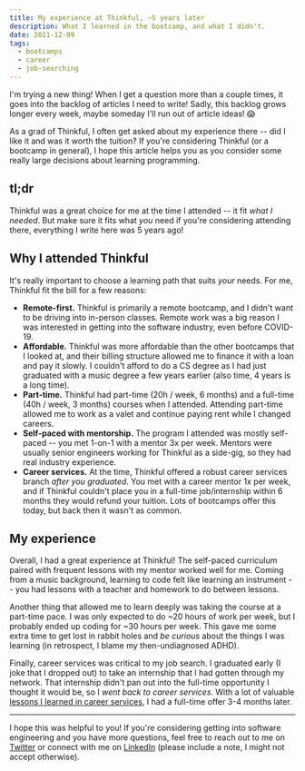 ```yaml
---
title: My experience at Thinkful, ~5 years later
description: What I learned in the bootcamp, and what I didn't.
date: 2021-12-09
tags:
  - bootcamps
  - career
  - job-searching
---
```


I'm trying a new thing! When I get a question more than a couple times, it goes into the backlog of articles I need to write! Sadly, this backlog grows longer every week, maybe someday I'll run out of article ideas! 😱

As a grad of Thinkful, I often get asked about my experience there -- did I like it and was it worth the tuition? If you're considering Thinkful (or a bootcamp in general), I hope this article helps you as you consider some really large decisions about learning programming.

## tl;dr

Thinkful was a great choice for me at the time I attended -- it fit _what I needed_. But make sure it fits what _you_ need if you're considering attending there, everything I write here was 5 years ago!

## Why I attended Thinkful

It's really important to choose a learning path that suits _your_ needs. For me, Thinkful fit the bill for a few reasons:

- **Remote-first.** Thinkful is primarily a remote bootcamp, and I didn't want to be driving into in-person classes. Remote work was a big reason I was interested in getting into the software industry, even before COVID-19.
- **Affordable.** Thinkful was more affordable than the other bootcamps that I looked at, and their billing structure allowed me to finance it with a loan and pay it slowly. I couldn't afford to do a CS degree as I had just graduated with a music degree a few years earlier (also time, 4 years is a long time).
- **Part-time.** Thinkful had part-time (20h / week, 6 months) and a full-time (40h / week, 3 months) courses when I attended. Attending part-time allowed me to work as a valet and continue paying rent while I changed careers.
- **Self-paced with mentorship.** The program I attended was mostly self-paced -- you met 1-on-1 with a mentor 3x per week. Mentors were usually senior engineers working for Thinkful as a side-gig, so they had real industry experience.
- **Career services.** At the time, Thinkful offered a robust career services branch _after you graduated_. You met with a career mentor 1x per week, and if Thinkful couldn't place you in a full-time job/internship within 6 months they would refund your tuition. Lots of bootcamps offer this today, but back then it wasn't as common.

## My experience

Overall, I had a great experience at Thinkful! The self-paced curriculum paired with frequent lessons with my mentor worked well for me. Coming from a music background, learning to code felt like learning an instrument -- you had lessons with a teacher and homework to do between lessons.

Another thing that allowed me to learn deeply was taking the course at a part-time pace. I was only expected to do ~20 hours of work per week, but I probably ended up coding for ~30 hours per week. This gave me some extra time to get lost in rabbit holes and _be curious_ about the things I was learning (in retrospect, I blame my then-undiagnosed ADHD).

Finally, career services was critical to my job search. I graduated early (I joke that I dropped out) to take an internship that I had gotten through my network. That internship didn't pan out into the full-time opportunity I thought it would be, so I _went back to career services_. With a lot of valuable [lessons I learned in career services](/getting-your-first-software-engineering-job), I had a full-time offer 3-4 months later.

---

I hope this was helpful to you! If you're considering getting into software engineering and you have more questions, feel free to reach out to me on [Twitter](https://twitter.com/benjamminj) or connect with me on [LinkedIn](https://www.linkedin.com/in/benjamin-d-johnson/) (please include a note, I might not accept otherwise).
